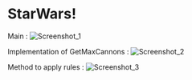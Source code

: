 # StarWars!

Main : 
![Screenshot_1](https://user-images.githubusercontent.com/51022990/199005244-c17a4951-9397-4ff8-ace9-5086bdd1a5b3.png)

Implementation of GetMaxCannons : 
![Screenshot_2](https://user-images.githubusercontent.com/51022990/199005559-4bf0d860-7705-4dc7-8c4d-7b91c5003d98.png)

Method to apply rules : 
![Screenshot_3](https://user-images.githubusercontent.com/51022990/199005573-9e37e4b7-5547-4547-bde2-3b193020bfab.png)


